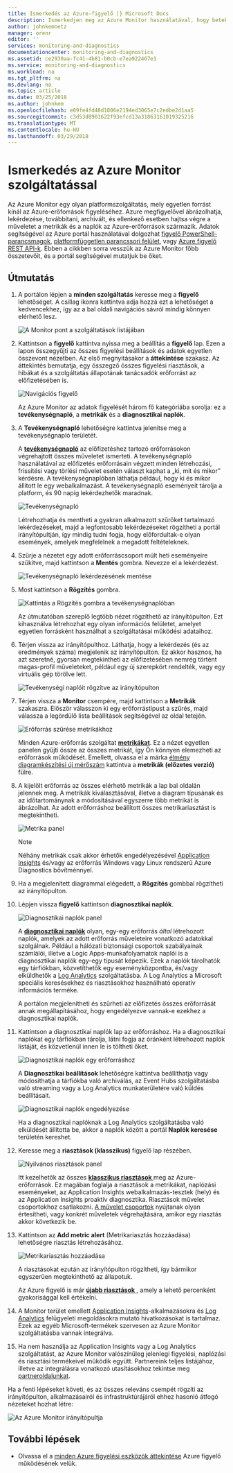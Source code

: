 ```yaml
---
title: Ismerkedés az Azure-figyelő |} Microsoft Docs
description: Ismerkedjen meg az Azure Monitor használatával, hogy betekintést kapjon az erőforrásai működéséről, és az adatok alapján végrehajthassa a megfelelő műveleteteket.
author: johnkemnetz
manager: orenr
editor: ''
services: monitoring-and-diagnostics
documentationcenter: monitoring-and-diagnostics
ms.assetid: ce2930aa-fc41-4b81-b0cb-e7ea922467e1
ms.service: monitoring-and-diagnostics
ms.workload: na
ms.tgt_pltfrm: na
ms.devlang: na
ms.topic: article
ms.date: 03/25/2018
ms.author: johnkem
ms.openlocfilehash: e09fe4fd48d1806e2194ed3065e7c2edbe2d1aa5
ms.sourcegitcommit: c3d53d8901622f93efcd13a31863161019325216
ms.translationtype: MT
ms.contentlocale: hu-HU
ms.lasthandoff: 03/29/2018
---
```

# <a name="get-started-with-azure-monitor"></a>Ismerkedés az Azure Monitor szolgáltatással
Az Azure Monitor egy olyan platformszolgáltatás, mely egyetlen forrást kínál az Azure-erőforrások figyeléséhez. Azure megfigyelővel ábrázolhatja, lekérdezése, továbbítani, archivált, és ellenkező esetben hajtsa végre a műveletet a metrikák és a naplók az Azure-erőforrások származik. Adatok segítségével az Azure portál használatával dolgozhat [figyelő PowerShell-parancsmagok](insights-powershell-samples.md), [platformfüggetlen parancssori felület](insights-cli-samples.md), vagy [Azure figyelő REST API-k](https://msdn.microsoft.com/library/dn931943.aspx). Ebben a cikkben sorra vesszük az Azure Monitor főbb összetevőit, és a portál segítségével mutatjuk be őket.

## <a name="walkthrough"></a>Útmutatás
1. A portálon lépjen a **minden szolgáltatás** keresse meg a **figyelő** lehetőséget. A csillag ikonra kattintva adja hozzá ezt a lehetőséget a kedvencekhez, így az a bal oldali navigációs sávról mindig könnyen elérhető lesz.

    ![A Monitor pont a szolgáltatások listájában](./media/monitoring-get-started/monitor-more-services.png)
2. Kattintson a **figyelő** kattintva nyissa meg a beállítás a **figyelő** lap. Ezen a lapon összegyűjti az összes figyelési beállítások és adatok egyetlen összevont nézetben. Az első megnyitásakor a **áttekintése** szakasz. Az áttekintés bemutatja, egy összegző összes figyelési riasztások, a hibákat és a szolgáltatás állapotának tanácsadók erőforrást az előfizetésében is.  

    ![Navigációs figyelő](./media/monitoring-get-started/monitor-blade-nav.png)

    Az Azure Monitor az adatok figyelését három fő kategóriába sorolja: ez a **tevékenységnapló**, a **metrikák** és a **diagnosztikai naplók**.
3. A **Tevékenységnapló** lehetőségre kattintva jelenítse meg a tevékenységnapló területét.

    A [**tevékenységnapló**](monitoring-overview-activity-logs.md) az előfizetéshez tartozó erőforrásokon végrehajtott összes műveletet ismerteti. A tevékenységnapló használatával az előfizetés erőforrásain végzett minden létrehozási, frissítési vagy törlési művelet esetén választ kaphat a „ki, mit és mikor” kérdésre. A tevékenységnaplóban láthatja például, hogy ki és mikor állított le egy webalkalmazást. A tevékenységnapló eseményeit tárolja a platform, és 90 napig lekérdezhetők maradnak.

    ![Tevékenységnapló](./media/monitoring-get-started/monitor-act-log-blade.png)
    
    Létrehozhatja és mentheti a gyakran alkalmazott szűrőket tartalmazó lekérdezéseket, majd a legfontosabb lekérdezéseket rögzítheti a portál irányítópultján, így mindig tudni fogja, hogy előfordultak-e olyan események, amelyek megfelelnek a megadott feltételeknek.
4. Szűrje a nézetet egy adott erőforráscsoport múlt heti eseményeire szűkítve, majd kattintson a **Mentés** gombra. Nevezze el a lekérdezést. 

    ![Tevékenységnapló lekérdezésének mentése](./media/monitoring-get-started/monitor-act-log-save.png)
5. Most kattintson a **Rögzítés** gombra.

    ![Kattintás a Rögzítés gombra a tevékenységnaplóban](./media/monitoring-get-started/monitor-act-log-pin.png)

    Az útmutatóban szereplő legtöbb nézet rögzíthető az irányítópulton. Ezt kihasználva létrehozhat egy olyan információs felületet, amelyet egyetlen forrásként használhat a szolgáltatásai működési adataihoz.
6. Térjen vissza az irányítópulthoz. Láthatja, hogy a lekérdezés (és az eredmények száma) megjelenik az irányítópulton. Ez akkor hasznos, ha azt szeretné, gyorsan megtekintheti az előfizetésében nemrég történt magas-profil műveleteket, például egy új szerepkört rendelték, vagy egy virtuális gép törölve lett.

    ![Tevékenységi naplóit rögzítve az irányítópulton](./media/monitoring-get-started/monitor-act-log-db.png)
7. Térjen vissza a **Monitor** csempére, majd kattintson a **Metrikák** szakaszra. Először válasszon ki egy erőforrástípust a szűrés, majd válassza a legördülő lista beállítások segítségével az oldal tetején.

    ![Erőforrás szűrése metrikákhoz](./media/monitoring-get-started/monitor-met-filter.png)

    Minden Azure-erőforrás szolgáltat [**metrikákat**](monitoring-overview-metrics.md). Ez a nézet egyetlen panelen gyűjti össze az összes metrikát, így Ön könnyen elemezheti az erőforrások működését. Emellett, olvassa el a márka [élmény diagramkészítési új mérőszám](https://aka.ms/azuremonitor/new-metrics-charts) kattintva a **metrikák (előzetes verzió)** fülre.
8. A kijelölt erőforrás az összes elérhető metrikák a lap bal oldalán jelennek meg. A metrikák kiválasztásával, illetve a diagram típusának és az időtartománynak a módosításával egyszerre több metrikát is ábrázolhat. Az adott erőforráshoz beállított összes metrikariasztást is megtekintheti.

    ![Metrika panel](./media/monitoring-get-started/monitor-metric-blade.png)

   > [!NOTE]
   > Néhány metrikák csak akkor érhetők engedélyezésével [Application Insights](../application-insights/app-insights-overview.md) és/vagy az erőforrás Windows vagy Linux rendszerű Azure Diagnostics bővítménnyel.
   >
   >
9. Ha a megjelenített diagrammal elégedett, a **Rögzítés** gombbal rögzítheti az irányítópulton.
10. Lépjen vissza **figyelő** kattintson **diagnosztikai naplók**.

    ![Diagnosztikai naplók panel](./media/monitoring-get-started/monitor-diaglogs-blade.png)

    A [**diagnosztikai naplók**](monitoring-overview-of-diagnostic-logs.md) olyan, egy-egy erőforrás *által* létrehozott naplók, amelyek az adott erőforrás műveleteire vonatkozó adatokkal szolgálnak. Például a hálózati biztonsági csoportok szabályainak számlálói, illetve a Logic Apps-munkafolyamatok naplói is a diagnosztikai naplók egy-egy típusát képezik. Ezek a naplók tárolhatók egy tárfiókban, közvetíthetők egy eseményközpontba, és/vagy elküldhetők a [Log Analytics](../log-analytics/log-analytics-overview.md) szolgáltatásba. A Log Analytics a Microsoft speciális keresésekhez és riasztásokhoz használható operatív információs terméke.

    A portálon megjelenítheti és szűrheti az előfizetés összes erőforrását annak megállapításához, hogy engedélyezve vannak-e ezekhez a diagnosztikai naplók.
11. Kattintson a diagnosztikai naplók lap az erőforráshoz. Ha a diagnosztikai naplókat egy tárfiókban tárolja, látni fogja az óránként létrehozott naplók listáját, és közvetlenül innen le is töltheti őket.

    ![Diagnosztikai naplók egy erőforráshoz](./media/monitoring-get-started/monitor-diaglogs-detail.png)

    A **Diagnosztikai beállítások** lehetőségre kattintva beállíthatja vagy módosíthatja a tárfiókba való archiválás, az Event Hubs szolgáltatásba való streaming vagy a Log Analytics munkaterületére való küldés beállításait.

    ![Diagnosztikai naplók engedélyezése](./media/monitoring-get-started/monitor-diaglogs-enable.png)

    Ha a diagnosztikai naplóknak a Log Analytics szolgáltatásba való elküldését állította be, akkor a naplók között a portál **Naplók keresése** területén kereshet.
12. Keresse meg a **riasztások (klasszikus)** figyelő lap részében.

    ![Nyilvános riasztások panel](./media/monitoring-get-started/monitor-alerts-nopp.png)

    Itt kezelhetők az összes [ **klasszikus riasztások** ](monitoring-overview-alerts.md) meg az Azure-erőforrások. Ez magában foglalja a riasztások a metrikákat, naplózási eseményeket, az Application Insights webalkalmazás-tesztek (hely) és az Application Insights proaktív diagnosztika. Riasztások művelet csoportokhoz csatlakozni. [A művelet csoportok](monitoring-action-groups.md) nyújtanak olyan értesítheti, vagy konkrét műveletek végrehajtására, amikor egy riasztás akkor következik be. 
    
13. Kattintson az **Add metric alert** (Metrikariasztás hozzáadása) lehetőségre riasztás létrehozásához.

    ![Metrikariasztás hozzáadása](./media/monitoring-get-started/monitor-alerts-add.png)

    A riasztásokat ezután az irányítópulton rögzítheti, így bármikor egyszerűen megtekinthető az állapotuk.

    Az Azure figyelő is már [ **újabb riasztások** ](https://aka.ms/azuremonitor/near-real-time-alerts) , amely a lehető percenként gyakorisággal kell értékelni.
    
14. A Monitor terület emellett [Application Insights](../application-insights/app-insights-overview.md)-alkalmazásokra és [Log Analytics](../log-analytics/log-analytics-overview.md) felügyeleti megoldásokra mutató hivatkozásokat is tartalmaz. Ezek az egyéb Microsoft-termékek szervesen az Azure Monitor szolgáltatásba vannak integrálva.
15. Ha nem használja az Application Insights vagy a Log Analytics szolgáltatást, az Azure Monitor valószínűleg jelenlegi figyelési, naplózási és riasztási termékeivel működik együtt. Partnereink teljes listájához, illetve az integrálásra vonatkozó utasításokhoz tekintse meg [partneroldalunkat](monitoring-partners.md).

Ha a fenti lépéseket követi, és az összes releváns csempét rögzíti az irányítópulton, alkalmazásairól és infrastruktúrájáról ehhez hasonló átfogó nézeteket hozhat létre:

![Az Azure Monitor irányítópultja](./media/monitoring-get-started/monitor-final-dash.png)

## <a name="next-steps"></a>További lépések
* Olvassa el a [minden Azure figyelési eszközök áttekintése](monitoring-overview.md) Azure figyelő működésének velük. 


